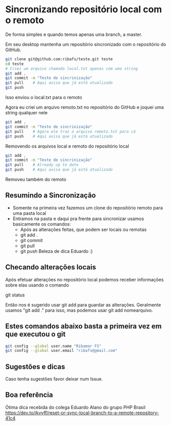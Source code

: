 # Sincronizando repositório local com o remoto
De forma simples e quando temos apenas uma branch, a master.

Em seu desktop mantenha um repositório sincronizado com o repositório do GitHub.

```bash
git clone git@github.com:ribafs/teste.git teste
cd teste
# Criei um arquivo chamado local.txt apenas com uma string
git add .
git commit -m "Teste de sincrinização"
git pull    # Aqui avisa que já está atualizado
git push
```
Isso enviou o local.txt para o remoto

Agora eu criei um arquivo remoto.txt no repositório do GitHub e joquei uma string qualquer nele
```bash
git add .
git commit -m "Teste de sincrinização"
git pull    # Agora ele traz o arquivo remoto.txt para cá
git push    # Aqui avisa que já está atualizado
```

Removendo os arquivos local e remoto do repositório local
```bash
git add .
git commit -m "Teste de sincrinização"
git pull    # Already up to date
git push    # Aqui avisa que já está atualizado
```
Removeu também do remoto

## Resumindo a Sincronização
- Somente na primeira vez fazemos um clone do repositório remoto para uma pasta local
- Entramos na pasta e daqui pra frente para sincronizar usamos basicamente os comandos:
  - Após as alterações feitas, que podem ser locais ou remotas
  - git add .
  - git commit
  - git pull
  - git push
Beleza de dica Eduardo :)  

## Checando alterações locais
Após efetuar alterações no repositório local podemos receber informações sobre elas usando o comando

git status

Então nos é sugerido usar git add para guardar as alterações. Geralmente usamos "git add ." para isso, mas podemos usar git add nomearquivo.

## Estes comandos abaixo basta a primeira vez em que executou o git
```bash
git config --global user.name "Ribamar FS"
git config --global user.email "ribafs@gmail.com"
```
## Sugestões e dicas
Caso tenha sugestões favor deixar num Issue.

## Boa referência
Ótima dica recebida do colega Eduardo Alano do grupo PHP Brasil
https://dev.to/jkvyff/reset-or-sync-local-branch-to-a-remote-repository-41c4
